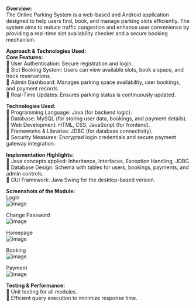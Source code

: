 **Overview:**<br>
The Online Parking System is a web-based and Android application designed to help users find, book, and manage parking slots efficiently. The system aims to reduce traffic congestion and enhance user convenience by providing a real-time slot availability checker and a secure booking mechanism.

**Approach & Technologies Used:**<br>
**Core Features:**<br>
🔹 User Authentication: Secure registration and login.<br>
🔹 Slot Booking System: Users can view available slots, book a space, and track reservations.<br>
🔹 Admin Dashboard: Manages parking space availability, user bookings, and payment records.<br>
🔹 Real-Time Updates: Ensures parking status is continuously updated.<br>

**Technologies Used:**<br>
🔹 Programming Language: Java (for backend logic).<br>
🔹 Database: MySQL (for storing user data, bookings, and payment details).<br>
🔹 Web Development: HTML, CSS, JavaScript (for frontend).<br>
🔹 Frameworks & Libraries: JDBC (for database connectivity).<br>
🔹 Security Measures: Encrypted login credentials and secure payment gateway integration.<br>

**Implementation Highlights:**<br>
🔹 Java concepts applied: Inheritance, Interfaces, Exception Handling, JDBC.<br>
🔹 Database Design: Schema with tables for users, bookings, payments, and admin controls.<br>
🔹 GUI Framework: Java Swing for the desktop-based version.<br>

**Screenshots of the Module:**<br>
Login<br>
![image](https://github.com/user-attachments/assets/3539392e-a28f-4d32-ae57-8512aa6de04e)

Change Password<br>
![image](https://github.com/user-attachments/assets/f9bce69d-10f9-43f3-bd2c-71e46f9204fd)

Homepage<br>
![image](https://github.com/user-attachments/assets/7879d997-7618-4b85-a0e3-ef0d73252b1a)

Booking<br>
![image](https://github.com/user-attachments/assets/be619ea2-6507-4562-a4ed-eeace4c04d39)

Payment<br>
![image](https://github.com/user-attachments/assets/37d1702f-f841-4f73-aa14-c75bbcb22a33)

**Testing & Performance:**<br>
🔹 Unit testing for all modules.<br>
🔹 Efficient query execution to minimize response time.
